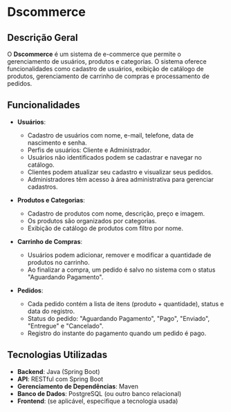 # Dscommerce
## Descrição Geral

O **Dscommerce** é um sistema de e-commerce que permite o gerenciamento de usuários, produtos e categorias. O sistema oferece funcionalidades como cadastro de usuários, exibição de catálogo de produtos, gerenciamento de carrinho de compras e processamento de pedidos.

## Funcionalidades

- **Usuários**:
  - Cadastro de usuários com nome, e-mail, telefone, data de nascimento e senha.
  - Perfis de usuários: Cliente e Administrador.
  - Usuários não identificados podem se cadastrar e navegar no catálogo.
  - Clientes podem atualizar seu cadastro e visualizar seus pedidos.
  - Administradores têm acesso à área administrativa para gerenciar cadastros.

- **Produtos e Categorias**:
  - Cadastro de produtos com nome, descrição, preço e imagem.
  - Os produtos são organizados por categorias.
  - Exibição de catálogo de produtos com filtro por nome.

- **Carrinho de Compras**:
  - Usuários podem adicionar, remover e modificar a quantidade de produtos no carrinho.
  - Ao finalizar a compra, um pedido é salvo no sistema com o status "Aguardando Pagamento".

- **Pedidos**:
  - Cada pedido contém a lista de itens (produto + quantidade), status e data do registro.
  - Status do pedido: "Aguardando Pagamento", "Pago", "Enviado", "Entregue" e "Cancelado".
  - Registro do instante do pagamento quando um pedido é pago.

## Tecnologias Utilizadas

- **Backend**: Java (Spring Boot)
- **API**: RESTful com Spring Boot
- **Gerenciamento de Dependências**: Maven
- **Banco de Dados**: PostgreSQL (ou outro banco relacional)
- **Frontend**: (se aplicável, especifique a tecnologia usada)
